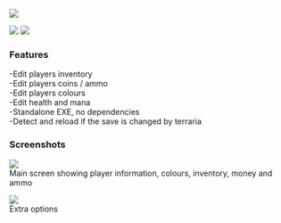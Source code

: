 ![](https://i.imgur.com/5B977EX.png)

![](https://img.shields.io/github/downloads/Nymda/WinTerrEdit/total?style=flat-square) ![](https://img.shields.io/github/v/release/Nymda/WinTerrEdit?style=flat-square)


### Features
-Edit players inventory    
-Edit players coins / ammo    
-Edit players colours     
-Edit health and mana    
-Standalone EXE, no dependencies    
-Detect and reload if the save is changed by terraria    

### Screenshots
![](https://i.imgur.com/h0m1NFu.png)    
Main screen showing player information, colours, inventory, money and ammo

![](https://i.imgur.com/vGMvdrR.png)    
Extra options
